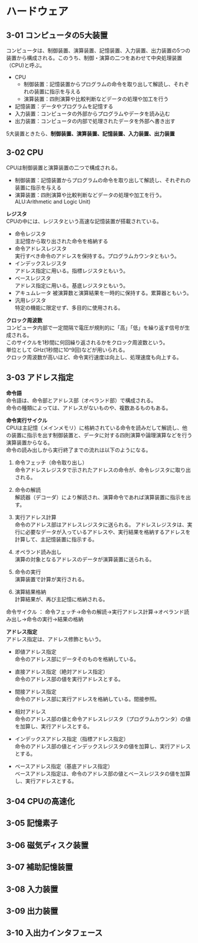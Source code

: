 # ハードウェア

## 3-01 コンピュータの5大装置

コンピュータは、制御装置、演算装置、記憶装置、入力装置、出力装置の5つの装置から構成される。このうち、制御・演算の二つをあわせて中央処理装置（CPU)と呼ぶ。

* CPU
  * 制御装置：記憶装置からプログラムの命令を取り出して解読し、それぞれの装置に指示を与える
  * 演算装置：四則演算や比較判断などデータの処理や加工を行う
* 記憶装置：データやプログラムを記憶する
* 入力装置：コンピュータの外部からプログラムやデータを読み込む
* 出力装置：コンピュータの内部で処理されたデータを外部へ書き出す

5大装置ときたら、**制御装置、演算装置、記憶装置、入力装置、出力装置**


## 3-02 CPU

CPUは制御装置と演算装置の二つで構成される。  

* 制御装置：記憶装置からプログラムの命令を取り出して解読し、それぞれの装置に指示を与える
* 演算装置：四則演算や比較判断などデータの処理や加工を行う。ALU:Arithmetic and Logic Unit)

**レジスタ**  
CPUの中には、レジスタという高速な記憶装置が搭載されている。

* 命令レジスタ  
  主記憶から取り出された命令を格納する
* 命令アドレスレジスタ  
  実行すべき命令のアドレスを保持する。プログラムカウンタともいう。
* インデックスレジスタ  
  アドレス指定に用いる。指標レジスタともいう。
* ベースレジスタ  
  アドレス指定に用いる。基底レジスタともいう。
* アキュムレータ
  被演算数と演算結果を一時的に保持する。累算器ともいう。
* 汎用レジスタ  
  特定の機能に限定せず、多目的に使用される。

**クロック周波数**  
コンピュータ内部で一定間隔で電圧が規則的に「高」「低」を繰り返す信号が生成される。  
このサイクルを1秒間に何回繰り返されるかをクロック周波数という。  
単位として GHz(1秒間に10^9回)などが用いられる。  
クロック周波数が高いほど、命令実行速度は向上し、処理速度も向上する。


## 3-03 アドレス指定

**命令語**  
命令語は、命令部とアドレス部（オペランド部）で構成される。  
命令の種類によっては、アドレスがないものや、複数あるものもある。  

**命令実行サイクル**  
CPUは主記憶（メインメモリ）に格納されている命令を読みだして解読し、他の装置に指示を出す制御装置と、データに対する四則演算や論理演算などを行う演算装置からなる。  
命令の読み出しから実行終了までの流れは以下のようになる。

1. 命令フェッチ（命令取り出し）  
  命令アドレスレジスタで示されたアドレスの命令が、命令レジスタに取り出される。

2. 命令の解読  
  解読器（デコーダ）により解読され、演算命令であれば演算装置に指示を出す。  

3. 実行アドレス計算  
  命令のアドレス部はアドレスレジスタに送られる。
  アドレスレジスタは、実行に必要なデータが入っているアドレスや、実行結果を格納するアドレスを計算して、主記憶装置に指示する。

4. オペランド読み出し  
  演算の対象となるアドレスのデータが演算装置に送られる。

5. 命令の実行  
  演算装置で計算が実行される。

6. 演算結果格納  
  計算結果が、再び主記憶に格納される。

命令サイクル ： 命令フェッチ→命令の解読→実行アドレス計算→オペランド読み出し→命令の実行→結果の格納

**アドレス指定**  
アドレス指定は、アドレス修飾ともいう。

* 即値アドレス指定  
  命令のアドレス部にデータそのものを格納している。

* 直接アドレス指定（絶対アドレス指定）  
  命令のアドレス部の値を実行アドレスとする。

* 間接アドレス指定  
  命令のアドレス部に実行アドレスを格納している。間接参照。

* 相対アドレス  
  命令のアドレス部の値と命令アドレスレジスタ（プログラムカウンタ）の値を加算し、実行アドレスとする。

* インデックスアドレス指定（指標アドレス指定）  
  命令のアドレス部の値とインデックスレジスタの値を加算し、実行アドレスとする。

* ベースアドレス指定（基底アドレス指定）  
  ベースアドレス指定は、命令のアドレス部の値とベースレジスタの値を加算し、実行アドレスとする。

## 3-04 CPUの高速化

## 3-05 記憶素子

## 3-06 磁気ディスク装置

## 3-07 補助記憶装置

## 3-08 入力装置

## 3-09 出力装置

## 3-10 入出力インタフェース